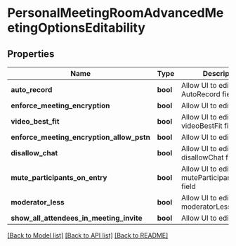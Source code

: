 # PersonalMeetingRoomAdvancedMeetingOptionsEditability

## Properties
Name | Type | Description | Notes
------------ | ------------- | ------------- | -------------
**auto_record** | **bool** | Allow UI to edit AutoRecord field | [optional] 
**enforce_meeting_encryption** | **bool** | Allow UI to edit this field | [optional] 
**video_best_fit** | **bool** | Allow UI to edict videoBestFit field | [optional] 
**enforce_meeting_encryption_allow_pstn** | **bool** | Allow UI to edit this field | [optional] 
**disallow_chat** | **bool** | Allow UI to edit the disallowChat field | [optional] 
**mute_participants_on_entry** | **bool** | Allow UI to edit muteParticipantsOnEntry field | [optional] 
**moderator_less** | **bool** | Allow UI to edit moderatorLess field | [optional] 
**show_all_attendees_in_meeting_invite** | **bool** | Allow UI to edit this field | [optional] 

[[Back to Model list]](../README.md#documentation-for-models) [[Back to API list]](../README.md#documentation-for-api-endpoints) [[Back to README]](../README.md)


